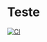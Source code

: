 # Teste 
[![CI](https://github.com/Luis-Robertoo/Encurtador-Urls/actions/workflows/ci.yaml/badge.svg)](https://github.com/Luis-Robertoo/Encurtador-Urls/actions/workflows/ci.yaml)